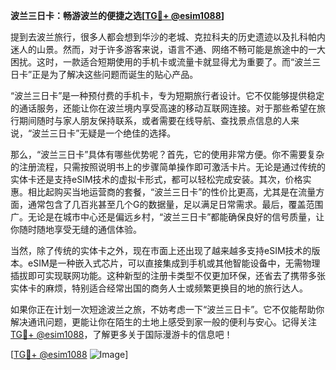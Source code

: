 **波兰三日卡：畅游波兰的便捷之选[[TG💪+ @esim1088](https://t.me/s/esim1088)]**

提到去波兰旅行，很多人都会想到华沙的老城、克拉科夫的历史遗迹以及扎科帕内迷人的山景。然而，对于许多游客来说，语言不通、网络不畅可能是旅途中的一大困扰。这时，一款适合短期使用的手机卡或流量卡就显得尤为重要了。而“波兰三日卡”正是为了解决这些问题而诞生的贴心产品。

“波兰三日卡”是一种预付费的手机卡，专为短期旅行者设计。它不仅能够提供稳定的通话服务，还能让你在波兰境内享受高速的移动互联网连接。对于那些希望在旅行期间随时与家人朋友保持联系，或者需要在线导航、查找景点信息的人来说，“波兰三日卡”无疑是一个绝佳的选择。

那么，“波兰三日卡”具体有哪些优势呢？首先，它的使用非常方便。你不需要复杂的注册流程，只需按照说明书上的步骤简单操作即可激活卡片。无论是通过传统的实体卡还是支持eSIM技术的虚拟卡形式，都可以轻松完成安装。其次，价格实惠。相比起购买当地运营商的套餐，“波兰三日卡”的性价比更高，尤其是在流量方面，通常包含了几百兆甚至几个G的数据量，足以满足日常需求。最后，覆盖范围广。无论是在城市中心还是偏远乡村，“波兰三日卡”都能确保良好的信号质量，让你随时随地享受无缝的通信体验。

当然，除了传统的实体卡之外，现在市面上还出现了越来越多支持eSIM技术的版本。eSIM是一种嵌入式芯片，可以直接集成到手机或其他智能设备中，无需物理插拔即可实现联网功能。这种新型的注册卡类型不仅更加环保，还省去了携带多张实体卡的麻烦，特别适合经常出国的商务人士或频繁更换目的地的旅行达人。

如果你正在计划一次短途波兰之旅，不妨考虑一下“波兰三日卡”。它不仅能帮助你解决通讯问题，更能让你在陌生的土地上感受到家一般的便利与安心。记得关注[TG💪+ @esim1088](https://t.me/s/esim1088)，了解更多关于国际漫游卡的信息吧！

[[TG💪+ @esim1088](https://t.me/s/esim1088) ![Image](https://i.postimg.cc/4NQfJmqS/Snipaste-2025-05-13-00-14-12.png)]